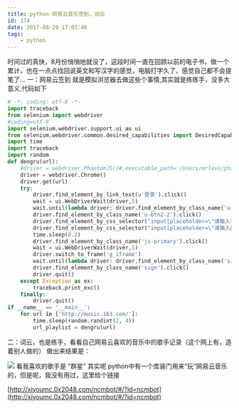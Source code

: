 ```yaml
---
title: python-网易云音乐签到，词云
id: 174
date: 2017-08-29 17:03:40
tags:
	- python
---
```


时间过的真快，8月份悄悄地就没了，这段时间一直在回顾以前的电子书，做一个累计，也在一点点找回说英文和写汉字的感觉，电脑打字久了，感觉自己都不会提笔了...
一：网易云签到
就是模拟浏览器去做这些个事情,其实就是练练手，没多大意义,代码如下

<!-- more -->

```python
# -*- coding: utf-8 -*-
import traceback
from selenium import webdriver
#coding=utf-8
import selenium.webdriver.support.ui as ui
from selenium.webdriver.common.desired_capabilities import DesiredCapabilities
import time
import traceback
import random
def dengru(url):
	#driver = webdriver.PhantomJS()#,executable_path='/Users/mrlevo/phantomjs-2.1.1-macosx/bin/phantomjs')  # 注意填上路径
	driver = webdriver.Chrome()
	driver.get(url)
	try:
		driver.find_element_by_link_text(u'登录').click()
		wait = ui.WebDriverWait(driver,5)
		wait.until(lambda driver: driver.find_element_by_class_name('u-btn2-2').is_displayed())  # 根据link获取元素
		driver.find_element_by_class_name('u-btn2-2').click()
		driver.find_element_by_css_selector("input[placeholder=\"请输入手机号\"]").send_keys('###')
		driver.find_element_by_css_selector("input[placeholder=\"请输入密码\"]").send_keys('###')
		time.sleep(0.2)
		driver.find_element_by_class_name('js-primary').click()
		wait = ui.WebDriverWait(driver,5)
		driver.switch_to_frame('g_iframe')
		wait.until(lambda driver: driver.find_element_by_class_name('sign').is_displayed())  # 根据link获取元素
		driver.find_element_by_class_name('sign').click()
		driver.quit()
	except Exception as ex:
		traceback.print_exc()
	finally:
		driver.quit()
if __name__ == '__main__':
	for url in ['http://music.163.com/']:  
		time.sleep(random.randint(2, 4)) 
		url_playlist = dengru(url)
```


二：词云，也是练手，看看自己网易云喜欢的音乐中的歌手记录（这个网上有，造着别人做的）
做出来结果是：

![](http://101.200.62.181:8080/wp-content/uploads/2017/08/mymusic2-300x169.png)
看我喜欢的歌手是 “群星”
其实呢 python中有一个库装门用来“玩”网易云音乐的，但是呢，我没有用过，这里给个链接

[http://xiyoumc.0x2048.com/ncmbot/#/?id=ncmbot](http://xiyoumc.0x2048.com/ncmbot/#/?id=ncmbot)